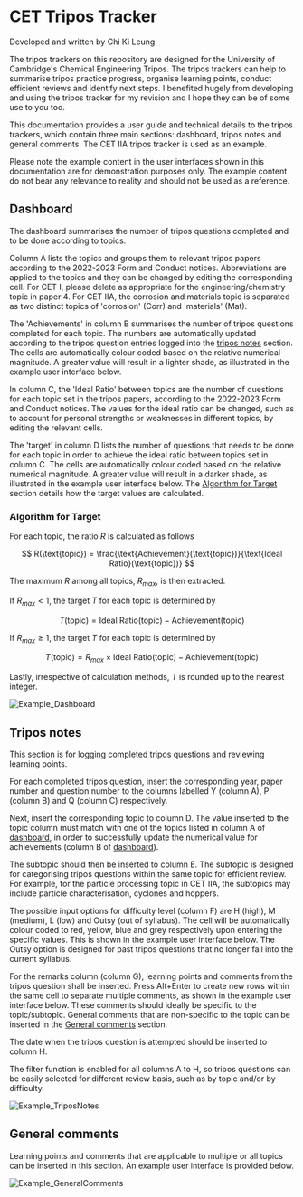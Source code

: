 # CET Tripos Tracker
Developed and written by Chi Ki Leung

The tripos trackers on this repository are designed for the University of Cambridge's Chemical Engineering Tripos. The tripos trackers can help to summarise tripos practice progress, organise learning points, conduct efficient reviews and identify next steps. I benefited hugely from developing and using the tripos tracker for my revision and I hope they can be of some use to you too.

This documentation provides a user guide and technical details to the tripos trackers, which contain three main sections: dashboard, tripos notes and general comments. The CET IIA tripos tracker is used as an example.

Please note the example content in the user interfaces shown in this documentation are for demonstration purposes only. The example content do not bear any relevance to reality and should not be used as a reference.

## Dashboard
The dashboard summarises the number of tripos questions completed and to be done according to topics.

Column A lists the topics and groups them to relevant tripos papers according to the 2022-2023 Form and Conduct notices. Abbreviations are applied to the topics and they can be changed by editing the corresponding cell. For CET I, please delete as appropriate for the engineering/chemistry topic in paper 4. For CET IIA, the corrosion and materials topic is separated as two distinct topics of 'corrosion' (Corr) and 'materials' (Mat).

The 'Achievements' in column B summarises the number of tripos questions completed for each topic. The numbers are automatically updated according to the tripos question entries logged into the [tripos notes](#tripos-notes) section. The cells are automatically colour coded based on the relative numerical magnitude. A greater value will result in a lighter shade, as illustrated in the example user interface below.

In column C, the 'Ideal Ratio' between topics are the number of questions for each topic set in the tripos papers, according to the 2022-2023 Form and Conduct notices. The values for the ideal ratio can be changed, such as to account for personal strengths or weaknesses in different topics, by editing the relevant cells.

The 'target' in column D lists the number of questions that needs to be done for each topic in order to achieve the ideal ratio between topics set in column C. The cells are automatically colour coded based on the relative numerical magnitude. A greater value will result in a darker shade, as illustrated in the example user interface below. The [Algorithm for Target](#algorithm-for-target) section details how the target values are calculated.

### Algorithm for Target
For each topic, the ratio $R$ is calculated as follows

$$ R(\text{topic}) = \frac{\text{Achievement}(\text{topic})}{\text{Ideal Ratio}(\text{topic})} $$

The maximum $R$ among all topics, $R_{max}$, is then extracted.

If $R_{max} < 1$, the target $T$ for each topic is determined by

$$ T(\text{topic}) = \text{Ideal Ratio}(\text{topic}) - \text{Achievement}(\text{topic}) $$

If $R_{max} \ge 1$, the target $T$ for each topic is determined by

$$ T(\text{topic}) = R_{max} \times \text{Ideal Ratio}(\text{topic}) - \text{Achievement}(\text{topic}) $$

Lastly, irrespective of calculation methods, $T$ is rounded up to the nearest integer.

![Example_Dashboard](https://user-images.githubusercontent.com/121029649/227573392-66c81989-f707-4f0b-8e64-7aed68874aae.png)

## Tripos notes

This section is for logging completed tripos questions and reviewing learning points.

For each completed tripos question, insert the corresponding year, paper number and question number to the columns labelled Y (column A), P (column B) and Q (column C) respectively.

Next, insert the corresponding topic to column D. The value inserted to the topic column must match with one of the topics listed in column A of [dashboard](#dashboard), in order to successfully update the numerical value for achievements (column B of [dashboard](#dashboard)).

The subtopic should then be inserted to column E. The subtopic is designed for categorising tripos questions within the same topic for efficient review. For example, for the particle processing topic in CET IIA, the subtopics may include particle characterisation, cyclones and hoppers.

The possible input options for difficulty level (column F) are H (high), M (medium), L (low) and Outsy (out of syllabus). The cell will be automatically colour coded to red, yellow, blue and grey respectively upon entering the specific values. This is shown in the example user interface below. The Outsy option is designed for past tripos questions that no longer fall into the current syllabus.

For the remarks column (column G), learning points and comments from the tripos question shall be inserted. Press Alt+Enter to create new rows within the same cell to separate multiple comments, as shown in the example user interface below. These comments should ideally be specific to the topic/subtopic. General comments that are non-specific to the topic can be inserted in the [General comments](#general-comments) section.

The date when the tripos question is attempted should be inserted to column H.

The filter function is enabled for all columns A to H, so tripos questions can be easily selected for different review basis, such as by topic and/or by difficulty.

![Example_TriposNotes](https://user-images.githubusercontent.com/121029649/227582116-e94306bf-b3d4-4a22-a866-e6710fcc0c6f.png)

## General comments

Learning points and comments that are applicable to multiple or all topics can be inserted in this section. An example user interface is provided below.

![Example_GeneralComments](https://user-images.githubusercontent.com/121029649/227581063-f9b4ab09-4406-466a-9476-f248ecfa7924.png)
